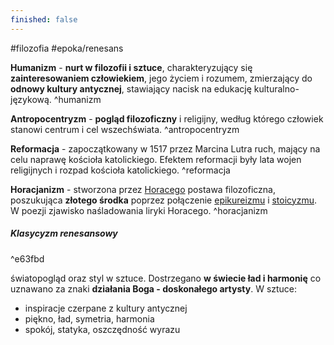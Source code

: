 ```yaml
---
finished: false
---
```

#filozofia #epoka/renesans

**Humanizm** - **nurt w filozofii i sztuce**, charakteryzujący się **zainteresowaniem człowiekiem**, jego życiem i rozumem, zmierzający do **odnowy kultury antycznej**, stawiający nacisk na edukację kulturalno-językową. ^humanizm

**Antropocentryzm** - **pogląd filozoficzny** i religijny, według którego człowiek stanowi centrum i cel wszechświata. ^antropocentryzm

**Reformacja** - zapoczątkowany w 1517 przez Marcina Lutra ruch, mający na celu naprawę kościoła katolickiego. Efektem reformacji były lata wojen religijnych i rozpad kościoła katolickiego. ^reformacja

**Horacjanizm** - stworzona przez [Horacego](../Antyk/Horacy) postawa filozoficzna, poszukująca **złotego środka** poprzez połączenie [epikureizmu](../Antyk/Filozofia%20starożytna#^epikureizm) i [stoicyzmu](../Antyk/Filozofia%20starożytna#^stoicyzm). W poezji zjawisko naśladowania liryki Horacego. ^horacjanizm


##### Klasycyzm renesansowy

^e63fbd

światopogląd oraz styl w sztuce. Dostrzegano **w świecie ład i harmonię** co uznawano za znaki **działania Boga - doskonałego artysty**. 
W sztuce:
- inspiracje czerpane z kultury antycznej
- piękno, ład, symetria, harmonia
- spokój, statyka, oszczędność wyrazu